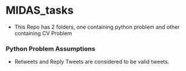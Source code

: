 # MIDAS_tasks

- This Repo has 2 folders, one containing python problem and other containing CV Problem

### Python Problem Assumptions

- Retweets and Reply Tweets are considered to be valid tweets. 
